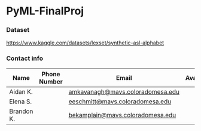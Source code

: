 # PyML-FinalProj
### Dataset
https://www.kaggle.com/datasets/lexset/synthetic-asl-alphabet

### Contact info
 | Name | Phone Number | Email | Availability |
 |------|--------------|-------|--------------|
 |Aidan K.||amkavanagh@mavs.coloradomesa.edu||
 |Elena S.||eeschmitt@mavs.coloradomesa.edu||
 |Brandon K. ||bekamplain@mavs.coloradomesa.edu ||

 
